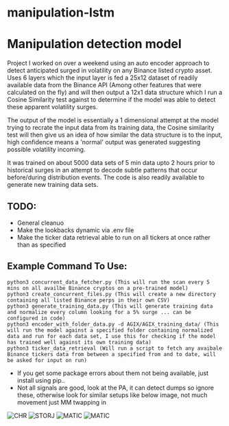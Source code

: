 # manipulation-lstm



# Manipulation detection model

Project I worked on over a weekend using an auto encoder approach to detect
anticipated surged in volatility on any Binance listed crypto asset. Uses 6 
layers which the input layer is fed a 25x12 dataset of readily available data
from the Binance API (Among other features that were calculated on the fly) and
will then output a 12x1 data structure which I run a Cosine Similarity test against
to determine if the model was able to detect these apparent volatility surges.

The output of the model is essentially a 1 dimensional attempt at the model trying to
recrate the input data from its training data, the Cosine similarity test will then give
us an idea of how similar the data structure is to the input, high confidence means a 'normal'
output was generated suggesting possible volatility incoming.

It was trained on about 5000 data sets of 5 min data upto 2 hours prior to historical
surges in an attempt to decode subtle patterns that occur before/during distribution
events. The code is also readily available to generate new training data sets.

## TODO:
- General cleanuo
- Make the lookbacks dynamic via .env file
- Make the ticker data retrieval able to run on all tickers at once rather than as specified

## Example Command To Use:

```
python3 concurrent_data_fetcher.py (This will run the scan every 5 mins on all availbe Binance cryptos on a pre-trained model)
python3 create_concurrent_files.py (This will create a new directory containing all listed Binance perps in their own CSV)
python3 generate_training_data.py (This will generate training data and normalize every column looking for a 5% surge ... can be configured in code)
python3 encoder_with_folder_data.py -d AGIX/AGIX_training_data/ (This will run the model against a specified folder containing normalized data and run for each data set, I use this for checking if the model has trained well against its own training data)
python3 ticker_data_retrieval (Will run a script to fetch any avaibale Binance tickers data from between a specified from and to date, will be asked for input on run)
```

- If you get some package errors about them not being available, just install using pip..
- Not all signals are good, look at the PA, it can detect dumps so ignore these, otherwise look for similar setups like below image, not much movement just MM twapping in


![CHR](https://i.imgur.com/eYUU8Fq.png)
![STORJ](https://i.imgur.com/6ovde4I.png)
![MATIC](https://i.imgur.com/EfuPxkt.png)
![MATIC](https://i.imgur.com/UX7WDzL.png)
